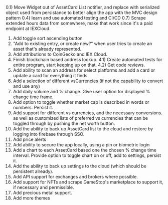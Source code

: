 0.1) Move Widget out of AssetCard List notifier, and replace with serialized object used from persistance to better align the app with the MVC design pattern
0.4) learn and use automated testing and CI/CD
0.7) Scrape extended hours data from somewhere, make that work since it's a paid endpoint at IEXCloud.
1) Add toggle sort ascending button
2) "Add to existing entry, or create new?" when user tries to create an asset that's already represented.
3) Add attributions to CoinGecko and IEX Cloud.
4) Finish blockchain based address lookup.
4.1) Create automated tests for entire program, start keeping up on that.
4.2) Get code reviews.
5) Add ability to scan an address for select platforms and add a card or
update a card for everything it finds
6) Add a selection of different vsCurrencies (if not the capability to convert and use any)
7) Add daily volume and % change. Give user option for displayed % change
time frame.
8) Add option to toggle whether market cap is described in words or numbers. Persist it.
9) Add support for different vs currencies, and the necessary conversions.
as well as customized lists of preferred vs currencies that can be toggled
through by pushing the net worth button.
10) Add the ability to back up AssetCard list to the cloud and restore by
logging into firebase through SSO.
11) Add price alerts
12) Add ability to secure the app locally, using a pin or biometric login
13) Add a chart to each AssetCard based one the chosen % change time interval.
Provide option to toggle chart on or off, add to settings, persist it.
14) Add the ability to back up settings to the cloud (which should be
persistent already).
15) Add API support for exchanges and brokers where possible.
16) Add support for NFTs and scrape GameStop's marketplace to support it, if necessary and permissible.
17) Add precious metal support.
18) Add more themes